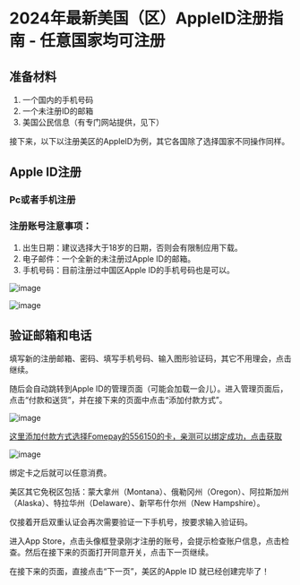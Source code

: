 # 2024年最新美国（区）AppleID注册指南 - 任意国家均可注册

## 准备材料

1. 一个国内的手机号码
2. 一个未注册ID的邮箱
3. 美国公民信息（有专门网站提供，见下）

接下来，以下以注册美区的AppleID为例，其它各国除了选择国家不同操作同样。

## Apple ID注册

### Pc或者手机注册

### 注册账号注意事项：

1. 出生日期：建议选择大于18岁的日期，否则会有限制应用下载。
2. 电子邮件：一个全新的未注册过Apple ID的邮箱。
3. 手机号码：目前注册过中国区Apple ID的手机号码也是可以。

![image](https://github.com/tn3353773/AppleID/assets/169963244/ccf560bc-a143-47a5-9ea3-0abfddb9b875)


![image](https://github.com/tn3353773/AppleID/assets/169963244/ee54d2ad-ce74-4750-ae68-bc5027a98240)


## 验证邮箱和电话

填写新的注册邮箱、密码、填写手机号码、输入图形验证码，其它不用理会，点击继续。

随后会自动跳转到Apple ID的管理页面（可能会加载一会儿）。进入管理页面后，点击“付款和送货”，并在接下来的页面中点击“添加付款方式”。

![image](https://github.com/tn3353773/AppleID/assets/169963244/a4b4b4ac-0adb-4398-aa82-606f381b886d)


[这里添加付款方式选择Fomepay的556150的卡，亲测可以绑定成功，点击获取](https://gpt.fomepay.com/#/pages/login/index?d=Q3DD80)

![image](https://github.com/tn3353773/AppleID/assets/169963244/2868105c-bdb3-4ef8-919f-d29334e58556)


绑定卡之后就可以任意消费。

美区其它免税区包括：蒙大拿州（Montana）、俄勒冈州（Oregon）、阿拉斯加州（Alaska）、特拉华州（Delaware）、新罕布什尔州（New Hampshire）。

仅接着开启双重认证会再次需要验证一下手机号，按要求输入验证码。

进入App Store，点击头像框登录刚才注册的账号，会提示检查账户信息，点击检查。然后在接下来的页面打开同意开关，点击下一页继续。

在接下来的页面，直接点击“下一页”，美区的Apple ID 就已经创建完毕了！
